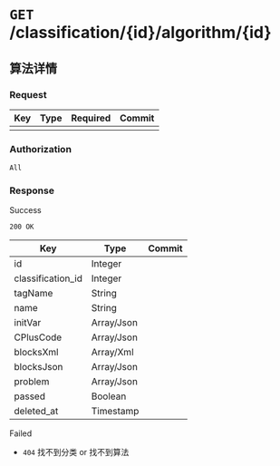 # `GET` /classification/{id}/algorithm/{id}

## 算法详情

### Request

| Key | Type | Required | Commit |
| --- | --- | --- | --- |
| | | | |

### Authorization

`All`

### Response

Success

`200 OK`

| Key | Type | Commit |
| --- | --- | --- |
| id | Integer | |
| classification_id | Integer | |
| tagName | String | |
| name | String | |
| initVar | Array/Json | |
| CPlusCode | Array/Json | |
| blocksXml | Array/Xml | |
| blocksJson | Array/Json | |
| problem | Array/Json | |
| passed | Boolean | |
| deleted_at | Timestamp | |

Failed

- `404` 找不到分类 or 找不到算法
